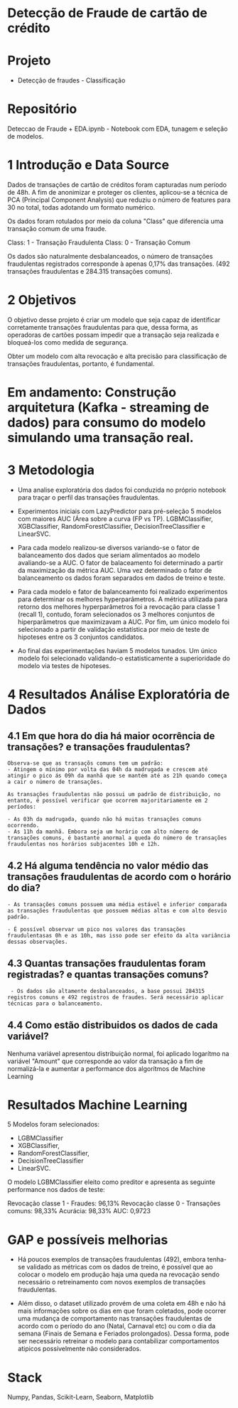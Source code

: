 # Detecção de Fraude de cartão de crédito

# Projeto
- Detecção de fraudes - Classificação

# Repositório
Deteccao de Fraude + EDA.ipynb - Notebook com EDA, tunagem e seleção de modelos.

# 1 Introdução e Data Source

Dados de transações de cartão de créditos foram capturadas num período de 48h. A fim de anonimizar e proteger os clientes, aplicou-se a técnica de PCA (Principal Component Analysis) que reduziu o número de features para 30 no total, todas adotando um formato numérico.

Os dados foram rotulados por meio da coluna "Class" que diferencia uma transação comum de uma fraude.

Class: 1 - Transação Fraudulenta
Class: 0 - Transação Comum

Os dados são naturalmente desbalanceados, o número de transações fraudulentas registrados corresponde à apenas 0,17% das transações. (492 transações fraudulentas e 284.315 transações comuns).

# 2 Objetivos

O objetivo desse projeto é criar um modelo que seja capaz de identificar corretamente transações fraudulentas para que, dessa forma, as operadoras de cartões possam  impedir que a transação seja realizada e bloqueá-los como medida de segurança.

Obter um modelo com alta revocação e alta precisão para classificação de transações fraudulentas, portanto, é fundamental.

# Em andamento: Construção arquitetura (Kafka - streaming de dados) para consumo do modelo simulando uma transação real.

# 3 Metodologia

- Uma analise exploratória dos dados foi conduzida no próprio notebook para traçar o perfil das transações fraudulentas.

- Experimentos iniciais com LazyPredictor para pré-seleção 5 modelos com maiores AUC (Área sobre a curva (FP vs TP). LGBMClassifier, XGBClassifier, RandomForestClassifier, DecisionTreeClassifier e LinearSVC.

- Para cada modelo realizou-se diversos variando-se o fator de balanceamento dos dados que seriam alimentados ao modelo avaliando-se a AUC. O fator de balaceamento foi determinado a partir da maximização da métrica AUC. Uma vez determinado o fator de balanceamento os dados foram separados em dados de treino e teste.

- Para cada modelo e fator de balanceamento foi realizado experimentos para determinar os melhores hyperparâmetros. A métrica utilizada para retorno dos melhores hyperparâmetros foi a revocação para classe 1 (recall 1), contudo,  foram selecionados os 3 melhores conjuntos de hiperparâmetros que maximizavam a AUC. Por fim, um único modelo foi selecionado a partir de validação estatística por meio de teste de hipoteses entre os 3 conjuntos candidatos.
 
- Ao final das experimentações haviam 5 modelos tunados. Um único modelo foi selecionado validando-o estatisticamente a superioridade do modelo via testes de hipoteses.

# 4 Resultados Análise Exploratória de Dados

## 4.1 Em que hora do dia há maior ocorrência de transações? e transações fraudulentas?
    Observa-se que as transaçõs comuns tem um padrão:
    - Atingem o mínimo por volta das 04h da madrugada e crescem até atingir o pico ás 09h da manhã que se mantém até as 21h quando começa a cair o número de transações.
    
    As transações fraudulentas não possui um padrão de distribuição, no entanto, é possível verificar que ocorrem majoritariamente em 2 períodos:

    - As 03h da madrugada, quando não há muitas transações comuns ocorrendo.
    - As 11h da manhã. Embora seja um horário com alto número de transações comuns, é bastante anormal a queda do número de transações fraudulentas nos horários subjacentes 10h e 12h. 
    
## 4.2 Há alguma tendência no valor médio das transações fraudulentas de acordo com o horário do dia?
    - As transações comuns possuem uma média estável e inferior comparada as transações fraudulentas que possuem médias altas e com alto desvio padrão.

    - É possível observar um pico nos valores das transações fraudulentasas 0h e as 10h, mas isso pode ser efeito da alta variância dessas observações.

## 4.3 Quantas transações fraudulentas foram registradas? e quantas transações comuns?

     - Os dados são altamente desbalanceados, a base possui 284315 registros comuns e 492 registros de fraudes. Será necessário aplicar técnicas para o balanceamento.

## 4.4 Como estão distribuidos os dados de cada variável?
   
   Nenhuma variável apresentou distribuição normal, foi aplicado logarítmo na variável "Amount" que corresponde ao valor da transação a fim de normalizá-la e aumentar a performance dos algorítmos de Machine Learning

# Resultados Machine Learning
  5 Modelos foram selecionados:
  - LGBMClassifier
  - XGBClassifier, 
  - RandomForestClassifier, 
  - DecisionTreeClassifier
  - LinearSVC. 
  
  O modelo LGBMClassifier eleito como preditor e apresenta as seguinte performance nos dados de teste:
  
  Revocação classe 1 - Fraudes: 96,13%
  Revocação classe 0 - Transações comuns: 98,33%
  Acurácia:  98,33%
  AUC:  0,9723


# GAP e possíveis melhorias


- Há poucos exemplos de transações fraudulentas (492), embora tenha-se validado as métricas com os dados de treino, é possível que ao colocar o modelo em produção haja uma queda na revocação sendo necessário o retreinamento com novos exemplos de transações fraudulentas. 

- Além disso, o dataset utilizado provém de uma coleta em 48h e não há mais informações sobre os dias em que foram coletados, pode ocorrer uma mudança de comportamento nas transações fraudulentas de acordo com o período do ano (Natal, Carnaval etc) ou com o dia da semana (Finais de Semana e Feriados prolongados). Dessa forma, pode ser necessário retreinar o modelo para contabilizar comportamentos atipicos possívelmente não considerados.


# Stack
Numpy, Pandas, Scikit-Learn, Seaborn, Matplotlib
